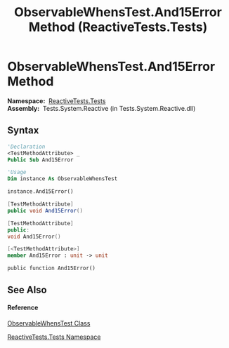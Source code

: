 ﻿---
title: ObservableWhensTest.And15Error Method  (ReactiveTests.Tests)
TOCTitle: And15Error Method
ms:assetid: M:ReactiveTests.Tests.ObservableWhensTest.And15Error
ms:mtpsurl: https://msdn.microsoft.com/en-us/library/reactivetests.tests.observablewhenstest.and15error(v=VS.103)
ms:contentKeyID: 36620127
ms.date: 06/28/2011
mtps_version: v=VS.103
f1_keywords:
- ReactiveTests.Tests.ObservableWhensTest.And15Error
dev_langs:
- CSharp
- JScript
- VB
- FSharp
- c++
---

# ObservableWhensTest.And15Error Method

**Namespace:**  [ReactiveTests.Tests](hh289046\(v=vs.103\).md)  
**Assembly:**  Tests.System.Reactive (in Tests.System.Reactive.dll)

## Syntax

``` vb
'Declaration
<TestMethodAttribute> _
Public Sub And15Error
```

``` vb
'Usage
Dim instance As ObservableWhensTest

instance.And15Error()
```

``` csharp
[TestMethodAttribute]
public void And15Error()
```

``` c++
[TestMethodAttribute]
public:
void And15Error()
```

``` fsharp
[<TestMethodAttribute>]
member And15Error : unit -> unit 
```

``` jscript
public function And15Error()
```

## See Also

#### Reference

[ObservableWhensTest Class](hh303102\(v=vs.103\).md)

[ReactiveTests.Tests Namespace](hh289046\(v=vs.103\).md)

